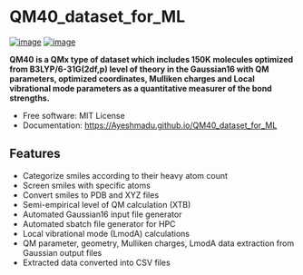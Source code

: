 # QM40_dataset_for_ML


[![image](https://img.shields.io/pypi/v/QM40_dataset_for_ML.svg)](https://pypi.python.org/pypi/QM40_dataset_for_ML)
[![image](https://img.shields.io/conda/vn/conda-forge/QM40_dataset_for_ML.svg)](https://anaconda.org/conda-forge/QM40_dataset_for_ML)


**QM40 is a QMx type of dataset which includes 150K molecules optimized from B3LYP/6-31G(2df,p) level of theory in the Gaussian16 with QM parameters, optimized coordinates, Mulliken charges and Local vibrational mode parameters as a quantitative measurer of the bond strengths.**


-   Free software: MIT License
-   Documentation: https://Ayeshmadu.github.io/QM40_dataset_for_ML
    

## Features

-   Categorize smiles according to their heavy atom count
-   Screen smiles with specific atoms
-   Convert smiles to PDB and XYZ files
-   Semi-empirical level of QM calculation (XTB)
-   Automated Gaussian16 input file generator
-   Automated sbatch file generator for HPC
-   Local vibrational mode (LmodA) calculations
-   QM parameter, geometry, Mulliken charges, LmodA data extraction from Gaussian output files
-   Extracted data converted into CSV files
